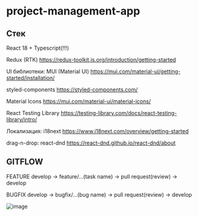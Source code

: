 # project-management-app

## Стек
  React 18 + Typescript(!!!)
  
  Redux (RTK) https://redux-toolkit.js.org/introduction/getting-started

  UI библиотеки: 
  MUI (Material UI) https://mui.com/material-ui/getting-started/installation/

  styled-components https://styled-components.com/

  Material Icons https://mui.com/material-ui/material-icons/

  React Testing Library https://testing-library.com/docs/react-testing-library/intro/
  
  Локализация: i18next https://www.i18next.com/overview/getting-started

  drag-n-drop: react-dnd https://react-dnd.github.io/react-dnd/about
 
 ## GITFLOW
  FEATURE
  develop -> feature/...(task name) -> pull request(review) -> develop
  
  
  BUGFIX
  develop -> bugfix/...(bug name) -> pull request(review) -> develop
  
  ![image](https://user-images.githubusercontent.com/47328756/166876338-97f4f808-0156-495e-83b6-a2d9d83c63e5.png)

  

  
